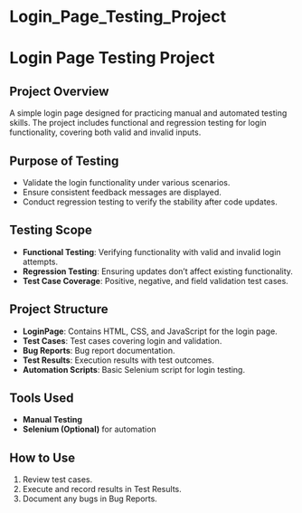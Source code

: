 # Login_Page_Testing_Project
# Login Page Testing Project

## Project Overview
A simple login page designed for practicing manual and automated testing skills. The project includes functional and regression testing for login functionality, covering both valid and invalid inputs.

## Purpose of Testing
- Validate the login functionality under various scenarios.
- Ensure consistent feedback messages are displayed.
- Conduct regression testing to verify the stability after code updates.

## Testing Scope
- **Functional Testing**: Verifying functionality with valid and invalid login attempts.
- **Regression Testing**: Ensuring updates don’t affect existing functionality.
- **Test Case Coverage**: Positive, negative, and field validation test cases.

## Project Structure
- **LoginPage**: Contains HTML, CSS, and JavaScript for the login page.
- **Test Cases**: Test cases covering login and validation.
- **Bug Reports**: Bug report documentation.
- **Test Results**: Execution results with test outcomes.
- **Automation Scripts**: Basic Selenium script for login testing.

## Tools Used
- **Manual Testing**
- **Selenium (Optional)** for automation

## How to Use
1. Review test cases.
2. Execute and record results in Test Results.
3. Document any bugs in Bug Reports.
